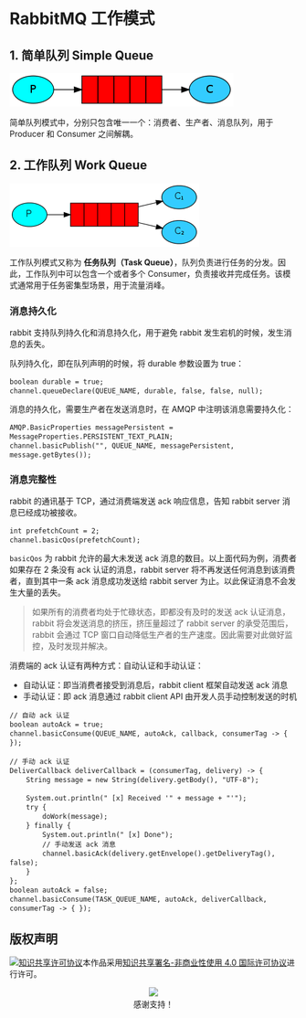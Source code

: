 # RabbitMQ 工作模式

## 1. 简单队列 Simple Queue

![simple queue](./assets/python-one.png)

简单队列模式中，分别只包含唯一一个：消费者、生产者、消息队列，用于 Producer 和 Consumer 之间解耦。



## 2. 工作队列 Work Queue

![work queue](assets/python-two.png)

工作队列模式又称为 **任务队列（Task Queue）**，队列负责进行任务的分发。因此，工作队列中可以包含一个或者多个 Consumer，负责接收并完成任务。该模式通常用于任务密集型场景，用于流量消峰。

### 消息持久化

rabbit 支持队列持久化和消息持久化，用于避免 rabbit 发生宕机的时候，发生消息的丢失。

队列持久化，即在队列声明的时候，将 durable 参数设置为 true：

```
boolean durable = true;
channel.queueDeclare(QUEUE_NAME, durable, false, false, null);
```

消息的持久化，需要生产者在发送消息时，在 AMQP 中注明该消息需要持久化：

```
AMQP.BasicProperties messagePersistent = MessageProperties.PERSISTENT_TEXT_PLAIN;
channel.basicPublish("", QUEUE_NAME, messagePersistent, message.getBytes());
```

### 消息完整性

rabbit 的通讯基于 TCP，通过消费端发送 ack 响应信息，告知 rabbit server 消息已经成功被接收。

```
int prefetchCount = 2;
channel.basicQos(prefetchCount);
```

`basicQos` 为 rabbit 允许的最大未发送 ack 消息的数目。以上面代码为例，消费者如果存在 2 条没有 ack 认证的消息，rabbit server 将不再发送任何消息到该消费者，直到其中一条 ack 消息成功发送给 rabbit server 为止。以此保证消息不会发生大量的丢失。

>   如果所有的消费者均处于忙碌状态，即都没有及时的发送 ack 认证消息，rabbit 将会发送消息的挤压，挤压量超过了 rabbit server 的承受范围后，rabbit 会通过 TCP 窗口自动降低生产者的生产速度。因此需要对此做好监控，及时发现并解决。

消费端的 ack 认证有两种方式：自动认证和手动认证：

*   自动认证：即当消费者接受到消息后，rabbit client 框架自动发送 ack 消息
*   手动认证：即 ack 消息通过 rabbit client API 由开发人员手动控制发送的时机

```
// 自动 ack 认证
boolean autoAck = true;
channel.basicConsume(QUEUE_NAME, autoAck, callback, consumerTag -> { });

// 手动 ack 认证
DeliverCallback deliverCallback = (consumerTag, delivery) -> {
	String message = new String(delivery.getBody(), "UTF-8");

	System.out.println(" [x] Received '" + message + "'");
	try {
		doWork(message);
	} finally {
		System.out.println(" [x] Done");
		// 手动发送 ack 消息
		channel.basicAck(delivery.getEnvelope().getDeliveryTag(), false);
	}
};
boolean autoAck = false;
channel.basicConsume(TASK_QUEUE_NAME, autoAck, deliverCallback, consumerTag -> { });
```

## 版权声明

<a rel="license" href="http://creativecommons.org/licenses/by-nc/4.0/"><img alt="知识共享许可协议" style="border-width:0" src="https://i.creativecommons.org/l/by-nc/4.0/88x31.png" /></a>本作品采用<a rel="license" href="http://creativecommons.org/licenses/by-nc/4.0/">知识共享署名-非商业性使用 4.0 国际许可协议</a>进行许可。

<p align="center">
  <img src="assets/support.jpg" width="240px"/><br />感谢支持！
</p>